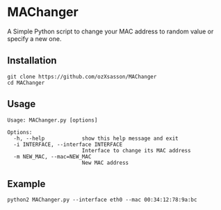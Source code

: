 # MAChanger
A Simple Python script to change your MAC address to random value or specify a new one.

## Installation
```
git clone https://github.com/ozXsasson/MAChanger
cd MAChanger
```

## Usage
```
Usage: MAChanger.py [options]

Options:
  -h, --help            show this help message and exit
  -i INTERFACE, --interface INTERFACE
                        Interface to change its MAC address
  -m NEW_MAC, --mac=NEW_MAC
                        New MAC address
```

## Example
```
python2 MAChanger.py --interface eth0 --mac 00:34:12:78:9a:bc
